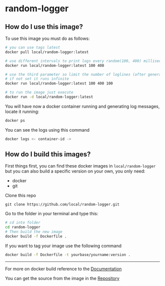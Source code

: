# random-logger

## How do I use this image?

To use this image you must do as follows:

```bash
# you can use tags latest
docker pull local/random-logger:latest

# use different intervals to print logs every random(100, 400) milliseconds
docker run local/random-logger:latest 100 400

# use the third parameter so limit the number of loglines (after generating the lines the container will stop).
# if not set it runs infinite
docker run local/random-logger:latest 100 400 100

# to run the image just execute
docker run -d local/random-logger:latest
```

You will have now a docker container running and generating log messages, locate it running:

```bash
docker ps
```

You can see the logs using this command

```bash
docker logs <- container-id ->
```

## How do I build this images?

First things first, you can find these docker images in `local/random-logger`
but you can also build a specific version on your own, you only need:

* docker
* git

Clone this repo

`git clone https://github.com/local/random-logger.git`

Go to the folder in your terminal and type this:

```bash
# cd into folder
cd random-logger
# Then build the new image
docker build -f Dockerfile .
```

If you want to tag your image use the following command

```bash
docker build -f Dockerfile -t yourbase/yourname:version .
```

---

For more on docker build reference to the [Documentation](https://docs.docker.com/engine/reference/commandline/build/)

You can get the source from the image in the [Repository](https://github.com/local/random-logger)
